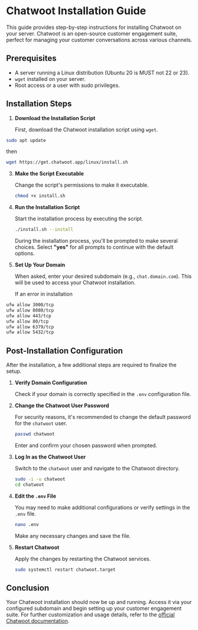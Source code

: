# Chatwoot Installation Guide

This guide provides step-by-step instructions for installing Chatwoot on your server. Chatwoot is an open-source customer engagement suite, perfect for managing your customer conversations across various channels.

## Prerequisites

- A server running a Linux distribution (Ubuntu 20 is MUST not 22 or 23).
- `wget` installed on your server.
- Root access or a user with sudo privileges.

## Installation Steps

1. **Download the Installation Script**

   First, download the Chatwoot installation script using `wget`.
```bash
sudo apt update
```
then

   ```bash
   wget https://get.chatwoot.app/linux/install.sh
   ```

3. **Make the Script Executable**

   Change the script's permissions to make it executable.

   ```bash
   chmod +x install.sh
   ```

4. **Run the Installation Script**

   Start the installation process by executing the script.

   ```bash
   ./install.sh --install
   ```

   During the installation process, you'll be prompted to make several choices. Select **"yes"** for all prompts to continue with the default options.

5. **Set Up Your Domain**

   When asked, enter your desired subdomain (e.g., `chat.domain.com`). This will be used to access your Chatwoot installation.

   If an error in installation
```bash
ufw allow 3000/tcp
ufw allow 8080/tcp
ufw allow 443/tcp
ufw allow 80/tcp
ufw allow 6379/tcp
ufw allow 5432/tcp
```
## Post-Installation Configuration

After the installation, a few additional steps are required to finalize the setup.

1. **Verify Domain Configuration**

   Check if your domain is correctly specified in the `.env` configuration file.

2. **Change the Chatwoot User Password**

   For security reasons, it's recommended to change the default password for the `chatwoot` user.

   ```bash
   passwd chatwoot
   ```

   Enter and confirm your chosen password when prompted.

3. **Log In as the Chatwoot User**

   Switch to the `chatwoot` user and navigate to the Chatwoot directory.

   ```bash
   sudo -i -u chatwoot
   cd chatwoot
   ```

4. **Edit the `.env` File**

   You may need to make additional configurations or verify settings in the `.env` file.

   ```bash
   nano .env
   ```

   Make any necessary changes and save the file.

5. **Restart Chatwoot**

   Apply the changes by restarting the Chatwoot services.

   ```bash
   sudo systemctl restart chatwoot.target
   ```

## Conclusion

Your Chatwoot installation should now be up and running. Access it via your configured subdomain and begin setting up your customer engagement suite. For further customization and usage details, refer to the [official Chatwoot documentation](https://www.chatwoot.com/docs/self-hosted/deployment/linux-vm?utm_source=cwctl).
